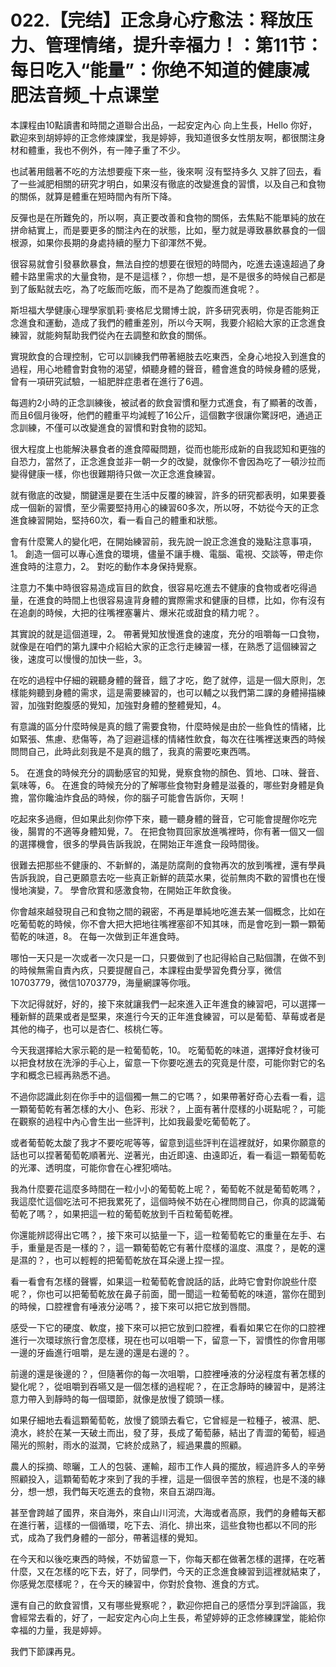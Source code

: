 # 022.【完结】正念身心疗愈法：释放压力、管理情绪，提升幸福力！：第11节：每日吃入“能量”：你绝不知道的健康减肥法音频_十点课堂

本課程由10點讀書和時間之道聯合出品，一起安定內心 向上生長，Hello 你好，歡迎來到胡婷婷的正念修煉課堂，我是婷婷，我知道很多女性朋友啊，都很關注身材和體重，我也不例外，有一陣子重了不少。

也試著用餓著不吃的方法想要瘦下來一些，後來啊 沒有堅持多久 又胖了回去，看了一些減肥相關的研究才明白，如果沒有徹底的改變進食的習慣，以及自己和食物的關係，就算是體重在短時間內有所下降。

反彈也是在所難免的，所以啊，真正要改善和食物的關係，去焦點不能單純的放在拼命結實上，而是要更多的關注內在的狀態，比如，壓力就是導致暴飲暴食的一個根源，如果你長期的身處持續的壓力下卻渾然不覺。

很容易就會引發暴飲暴食，無法自控的想要在很短的時間內，吃進去遠遠超過了身體卡路里需求的大量食物，是不是這樣？，你想一想，是不是很多的時候自己都是到了飯點就去吃，為了吃飯而吃飯，而不是為了飽腹而進食呢？。

斯坦福大學健康心理學家凱莉·麥格尼戈爾博士說，許多研究表明，你是否能夠正念進食和運動，造成了我們的體重差別，所以今天啊，我要介紹給大家的正念進食練習，就能夠幫助我們從內在去調整和飲食的關係。

實現飲食的合理控制，它可以訓練我們帶著絕肢去吃東西，全身心地投入到進食的過程，用心地體會對食物的渴望，傾聽身體的聲音，體會進食的時候身體的感覺，曾有一項研究試驗，一組肥胖症患者在進行了6週。

每週約2小時的正念訓練後，被試者的飲食習慣和壓力式進食，有了顯著的改善，而且6個月後呀，他們的體重平均減輕了16公斤，這個數字很讓你驚訝吧，通過正念訓練，不僅可以改變進食的習慣和對食物的認知。

很大程度上也能解決暴食者的進食障礙問題，從而也能形成新的自我認知和更強的自恐力，當然了，正念進食並非一朝一夕的改變，就像你不會因為吃了一頓沙拉而變得健康一樣，你也很難期待只做一次正念進食練習。

就有徹底的改變，關鍵還是要在生活中反覆的練習，許多的研究都表明，如果要養成一個新的習慣，至少需要堅持用心的練習60多次，所以呀，不妨從今天的正念進食練習開始，堅持60次，看一看自己的體重和狀態。

會有什麼驚人的變化吧，在開始練習前，我先說一說正念進食的幾點注意事項，1。 創造一個可以專心進食的環境，儘量不讓手機、電腦、電視、交談等，帶走你進食時的注意力，2。 對吃的動作本身保持覺察。

注意力不集中時很容易造成盲目的飲食，很容易吃進去不健康的食物或者吃得過量，在進食的時間上也很容易違背身體的實際需求和健康的目標，比如，你有沒有在追劇的時候，大把的往嘴裡塞薯片、爆米花或甜食的精力呢？。

其實說的就是這個道理，2。 帶著覺知放慢進食的速度，充分的咀嚼每一口食物，就像是在咱們的第九課中介紹給大家的正念行走練習一樣，在熟悉了這個練習之後，速度可以慢慢的加快一些，3。

 在吃的過程中仔細的親聽身體的聲音，餓了才吃，飽了就停，這是一個大原則，怎樣能夠聽到身體的需求，這是需要練習的，也可以輔之以我們第二課的身體掃描練習，加強對飽腹感的覺知，加強對身體的整體覺知，4。

 有意識的區分什麼時候是真的餓了需要食物，什麼時候是由於一些負性的情緒，比如緊張、焦慮、悲傷等，為了迴避這樣的情緒性飲食，每次在往嘴裡送東西的時候問問自己，此時此刻我是不是真的餓了，我真的需要吃東西嗎。

5。 在進食的時候充分的調動感官的知覺，覺察食物的顏色、質地、口味、聲音、氣味等，6。 在進食的時候充分的了解哪些食物對身體是滋養的，哪些對身體是負擔，當你饞油炸食品的時候，你的腦子可能會告訴你，天啊！

吃起來多過癮，但如果此刻你停下來，聽一聽身體的聲音，它可能會提醒你吃完後，腸胃的不適等身體知覺，7。 在把食物買回家放進嘴裡時，你有著一個又一個的選擇機會，很多的學員告訴我說，在開始正年進食一段時間後。

很難去把那些不健康的、不新鮮的，滿是防腐劑的食物再次的放到嘴裡，還有學員告訴我說，自己更願意去吃一些真正新鮮的蔬菜水果，從前無肉不歡的習慣也在慢慢地演變，7。 學會欣賞和感激食物，在開始正年飲食後。

你會越來越發現自己和食物之間的親密，不再是單純地吃進去某一個概念，比如在吃葡萄乾的時候，你不會大把大把地往嘴裡塞卻不知其味，而是會吃到一顆一顆葡萄乾的味道，8。 在每一次做到正年進食時。

哪怕一天只是一次或者一次只是一口，只要做到了也記得給自己點個讚，在做不到的時候無需自責內疚，只要提醒自己，本課程由愛學習免費分享，微信10703779，微信10703779，海量網課等你哦。

下次記得就好，好的，接下來就讓我們一起來進入正年進食的練習吧，可以選擇一種新鮮的蔬果或者是堅果，來進行今天的正年進食練習，可以是葡萄、草莓或者是其他的梅子，也可以是杏仁、核桃仁等。

今天我選擇給大家示範的是一粒葡萄乾，10。 吃葡萄乾的味道，選擇好食材後可以把食材放在洗淨的手心上，留意一下你要吃進去的究竟是什麼，可能你對它的名字和概念已經再熟悉不過。

不過你認識此刻在你手中的這個獨一無二的它嗎？，如果帶著好奇心去看一看，這一顆葡萄乾有著怎樣的大小、色彩、形狀？，上面有著什麼樣的小斑點呢？，可能在觀察的過程中內心會生出一些評判，比如我最愛吃葡萄乾了。

或者葡萄乾太酸了我才不要吃呢等等，留意到這些評判在這裡就好，如果你願意的話也可以捏著葡萄乾順著光、逆著光，由近即遠、由遠即近，看一看這一顆葡萄乾的光澤、透明度，可能你會在心裡犯嘀咕。

我為什麼要花這麼多時間在一粒小小的葡萄乾上呢？，葡萄乾不就是葡萄乾嗎？，我這麼忙這個吃法可不把我累死了，這個時候不妨在心裡問問自己，你真的認識葡萄乾了嗎？，如果把這一粒的葡萄乾放到千百粒葡萄乾裡。

你還能辨認得出它嗎？，接下來可以掂量一下，這一粒葡萄乾它的重量在左手、右手，重量是否是一樣的？，這一顆葡萄乾它有著什麼樣的溫度、濕度？，是乾的還是濕的？，也可以輕輕的把葡萄乾放在耳朵邊上捏一捏。

看一看會有怎樣的聲響，如果這一粒葡萄乾會說話的話，此時它會對你說些什麼呢？，你也可以把葡萄乾放在鼻子前面，聞一聞這一粒葡萄乾的味道，當你在聞到的時候，口腔裡會有唾液分泌嗎？，接下來可以把它放到唇間。

感受一下它的硬度、軟度，接下來可以把它放到口腔裡，看看如果它在你的口腔裡進行一次環球旅行會怎麼樣，現在也可以咀嚼一下，留意一下，習慣性的你會用哪一邊的牙齒進行咀嚼，是左邊的還是右邊的？。

前邊的還是後邊的？，但隨著你的每一次咀嚼，口腔裡唾液的分泌程度有著怎樣的變化呢？，從咀嚼到吞嚥又是一個怎樣的過程呢？，在正念靜時的練習中，是將注意力帶入到靜時的每一個環節，就像是放慢了鏡頭一樣。

如果仔細地去看這顆葡萄乾，放慢了鏡頭去看它，它曾經是一粒種子，被濕、肥、澆水，終於在某一天破土而出，發了芽，長成了葡萄藤，結出了青澀的葡萄，經過陽光的照射，雨水的滋潤，它終於成熟了，經過果農的照顧。

農人的採摘、晾曬，工人的包裝、運輸，超市工作人員的擺放，經過許多人的辛勞照顧投入，這顆葡萄乾才來到了我的手裡，這是一個很辛苦的旅程，也是不淺的緣分，想一想，我們每天吃進去的食物，來自五湖四海。

甚至會跨越了國界，來自海外，來自山川河流，大海或者高原，我們的身體每天都在進行著，這樣的一個循環，吃下去、消化、排出來，這些食物也都以不同的形式，成為了我們身體的一部分，帶著這樣的覺知。

在今天和以後吃東西的時候，不妨留意一下，你每天都在做著怎樣的選擇，在吃著什麼，又在怎樣的吃下去，好了，同學們，今天的正念進食練習到這裡就結束了，你感覺怎麼樣呢？，在今天的練習中，你對於食物、進食的方式。

還有自己的飲食習慣，又有哪些覺察呢？，歡迎你把自己的感悟分享到評論區，我會經常去看的，好了，一起安定內心向上生長，希望婷婷的正念修練課堂，能給你幸福的力量，我是婷婷。

我們下節課再見。